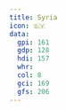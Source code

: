 ```yaml
---
title: Syria
icon: 🇸🇾
data:
  gpi: 161
  gdp: 128
  hdi: 157
  whr:
  col: 8
  gci: 169
  gfs: 206
---
```

